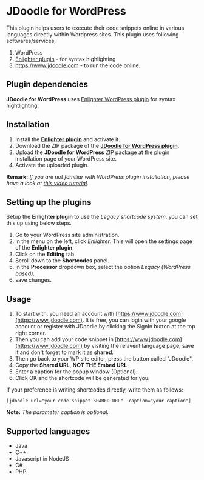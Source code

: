 # JDoodle for WordPress
This plugin helps users to execute their code snippets online in various languages directly within Wordpress sites. This plugin uses following softwares/services, 
1. WordPress 
2. [Enlighter plugin](https://wordpress.org/plugins/enlighter/) - for syntax highlighting
3. https://www.jdoodle.com -  to run the code online.

## Plugin dependencies
**JDoodle for WordPress** uses [Enlighter WordPress plugin](https://wordpress.org/plugins/enlighter/) for syntax hightlighting.

## Installation
1. Install the [**Enlighter plugin**](https://wordpress.org/plugins/enlighter/) and activate it.
2. Download the ZIP package of the [**JDoodle for WordPress plugin**](https://github.com/evonox/jdoodle-for-wp/releases/tag/0.1).
3. Upload the **JDoodle for WordPress** ZIP package at the plugin installation page of your WordPress site.
4. Activate the uploaded plugin.

**Remark:** *If you are not familiar with WordPress plugin installation, please have a look at [this video tutorial](https://www.youtube.com/watch?v=AXM1QgMODW0).*

## Setting up the plugins
Setup the **Enlighter plugin** to use the *Legacy shortcode system*. 
you can set this up using below steps.
1. Go to your WordPress site administration.
2. In the menu on the left, click *Enlighter*. This will open the settings page of the **Enlighter plugin**.
3. Click on the **Editing** tab.
4. Scroll down to the **Shortcodes** panel.
5. In the  **Processor** dropdown box, select the option *Legacy (WordPress based)*.
6. save changes.

## Usage
1. To start with, you need an account with [https://www.jdoodle.com](https://www.jdoodle.com). It is free, you can login with your google account or register with JDoodle by clicking the SignIn button at the top right corner.
2. Then you can add your code snippet in [https://www.jdoodle.com](https://www.jdoodle.com) by visiting the relavent language page, save it and don't forget to mark it as **shared**.
3. Then go back to your WP site editor, press the button called "JDoodle".
4. Copy the **Shared URL**, **NOT THE Embed URL**.
5. Enter a caption for the popup window (Optional).
6. Click OK and the shortcode will be generated for you.

If your preference is writing shortcodes directly, write them as follows:
```
[jdoodle url="your code snippet SHARED URL"  caption="your caption"]
```
**Note:** *The parameter caption is optional.*

## Supported languages
* Java
* C++
* Javascript in NodeJS
* C#
* PHP











